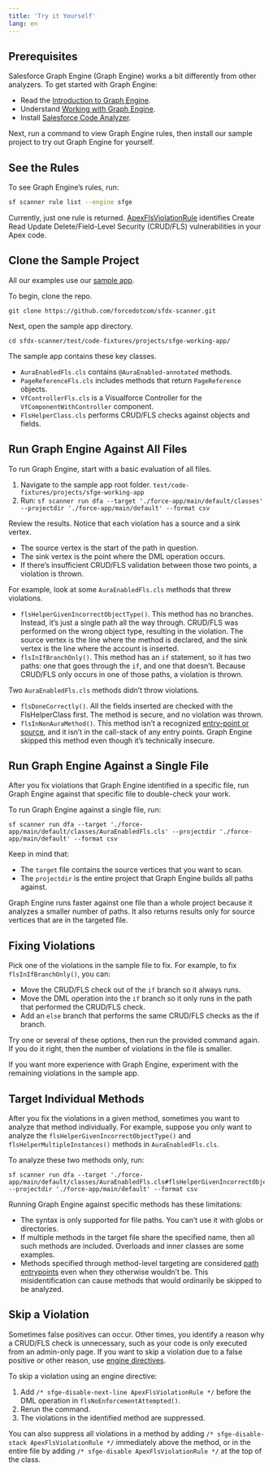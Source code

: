 ```yaml
---
title: 'Try it Yourself'
lang: en
---
```



## Prerequisites

Salesforce Graph Engine (Graph Engine) works a bit differently from other analyzers. To get started with Graph Engine:

* Read the [Introduction to Graph Engine](./en/v3.x/salesforce-graph-engine/introduction/).
* Understand [Working with Graph Engine](./en/v3.x/salesforce-graph-engine/working-with-sfge/).
* Install [Salesforce Code Analyzer](./en/v3.x/getting-started/install/).

Next, run a command to view Graph Engine rules, then install our sample project to try out Graph Engine for yourself.

## See the Rules
To see Graph Engine’s rules, run:

```bash
sf scanner rule list --engine sfge
```

Currently, just one rule is returned. [ApexFlsViolationRule](./en/v3.x/salesforce-graph-engine/rules/#apexflsviolationrule) identifies Create Read Update Delete/Field-Level Security (CRUD/FLS) vulnerabilities in your Apex code.

## Clone the Sample Project
All our examples use our [sample app](https://github.com/forcedotcom/sfdx-scanner/tree/dev-3/test/code-fixtures/projects/sfge-working-app/force-app/main/default).

To begin, clone the repo.

`git clone https://github.com/forcedotcom/sfdx-scanner.git`
 
Next, open the sample app directory.

`cd sfdx-scanner/test/code-fixtures/projects/sfge-working-app/`

The sample app contains these key classes.

* `AuraEnabledFls.cls` contains `@AuraEnabled-annotated` methods.
* `PageReferenceFls.cls` includes methods that return `PageReference` objects.
* `VfControllerFls.cls` is a Visualforce Controller for the `VfComponentWithController` component.
* `FlsHelperClass.cls` performs CRUD/FLS checks against objects and fields.

## Run Graph Engine Against All Files
To run Graph Engine, start with a basic evaluation of all files. 

1. Navigate to the sample app root folder. 
`test/code-fixtures/projects/sfge-working-app` 
3. Run: 
`sf scanner run dfa --target './force-app/main/default/classes' --projectdir './force-app/main/default' --format csv`

Review the results. Notice that each violation has a source and a sink vertex. 
* The source vertex is the start of the path in question.
* The sink vertex is the point where the DML operation occurs. 
* If there’s insufficient CRUD/FLS validation between those two points, a violation is thrown.

For example, look at some `AuraEnabledFls.cls` methods that threw violations.
* `flsHelperGivenIncorrectObjectType()`. This method has no branches. Instead, it’s just a single path all the way through. CRUD/FLS was performed on the wrong object type, resulting in the violation. The source vertex is the line where the method is declared, and the sink vertex is the line where the account is inserted.
* `flsInIfBranchOnly()`. This method has an `if` statement, so it has two paths: one that goes through the `if`, and one that doesn’t. Because CRUD/FLS only occurs in one of those paths, a violation is thrown.

Two `AuraEnabledFls.cls` methods didn’t throw violations.
* `flsDoneCorrectly()`. All the fields inserted are checked with the FlsHelperClass first. The method is secure, and no violation was thrown.
* `flsInNonAuraMethod()`. This method isn’t a recognized [entry-point or source](./en/v3.x/salesforce-graph-engine/rules/#dfa-rules), and it isn’t in the call-stack of any entry points. Graph Engine skipped this method even though it’s technically insecure.

## Run Graph Engine Against a Single File
After you fix violations that Graph Engine identified in a specific file, run Graph Engine against that specific file to double-check your work. 

To run Graph Engine against a single file, run:

```
sf scanner run dfa --target './force-app/main/default/classes/AuraEnabledFls.cls' --projectdir './force-app/main/default' --format csv
```

Keep in mind that:

* The `target` file contains the source vertices that you want to scan.
* The `projectdir` is the entire project that Graph Engine builds all paths against.

Graph Engine runs faster against one file than a whole project because it analyzes a smaller number of paths. It also returns results only for source vertices that are in the targeted file.

## Fixing Violations
Pick one of the violations in the sample file to fix. For example, to fix `flsInIfBranchOnly()`, you can:

* Move the CRUD/FLS check out of the `if` branch so it always runs.
* Move the DML operation into the `if` branch so it only runs in the path that performed the CRUD/FLS check.
* Add an `else` branch that performs the same CRUD/FLS checks as the if branch.

Try one or several of these options, then run the provided command again. If you do it right, then the number of violations in the file is smaller.

If you want more experience with Graph Engine, experiment with the remaining violations in the sample app.

## Target Individual Methods
After you fix the violations in a given method, sometimes you want to analyze that method individually. For example, suppose you only want to analyze the `flsHelperGivenIncorrectObjectType()` and `flsHelperMultipleInstances()` methods in `AuraEnabledFls.cls`.

To analyze these two methods only, run:

```
sf scanner run dfa --target './force-app/main/default/classes/AuraEnabledFls.cls#flsHelperGivenIncorrectObjectType;flsHelperMultipleInstances' --projectdir './force-app/main/default' --format csv
```

Running Graph Engine against specific methods has these limitations:

* The syntax is only supported for file paths. You can’t use it with globs or directories.
* If multiple methods in the target file share the specified name, then all such methods are included. Overloads and inner classes are some examples.
* Methods specified through method-level targeting are considered [path entrypoints](./en/v3.x/salesforce-graph-engine/rules/#dfa-rules) even when they otherwise wouldn’t be. This misidentification can cause methods that would ordinarily be skipped to be analyzed.

## Skip a Violation
Sometimes false positives can occur. Other times, you identify a reason why a CRUD/FLS check is unnecessary, such as your code is only executed from an admin-only page. If you want to skip a violation due to a false positive or other reason, use [engine directives](./en/v3.x/salesforce-graph-engine/working-with-sfge/#add-engine-directives).

To skip a violation using an engine directive:

1. Add `/* sfge-disable-next-line ApexFlsViolationRule */` before the DML operation in `flsNoEnforcementAttempted()`.
2. Rerun the command.
3. The violations in the identified method are suppressed.

You can also suppress all violations in a method by adding `/* sfge-disable-stack ApexFlsViolationRule */` immediately above the method, or in the entire file by adding `/* sfge-disable ApexFlsViolationRule */` at the top of the class.

